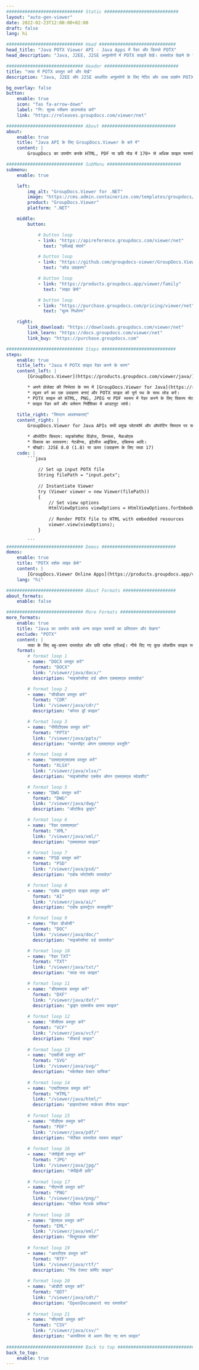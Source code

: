 ```yaml
---
############################# Static ############################
layout: "auto-gen-viewer"
date: 2022-02-23T12:00:00+02:00
draft: false
lang: hi

############################# Head #############################
head_title: "Java POTX Viewer API - Java Apps में रेंडर और डिस्प्ले POTX"
head_description: "Java, J2EE, J2SE अनुप्रयोगों में POTX फ़ाइलें देखें। दस्तावेज़ देखने के विकल्पों को प्रबंधित करने के लिए उन्नत सुविधाओं के साथ एचटीएमएल, पीडीएफ या छवि मोड में 170+ दस्तावेज़ और छवि फ़ाइल स्वरूपों को देखने का समर्थन करता है।"

############################# Header ############################
title: "जावा में POTX प्रस्तुत करें और देखें" 
description: "Java, J2EE और J2SE आधारित अनुप्रयोगों के लिए नेटिव और उच्च प्रदर्शन POTX फ़ाइल व्यूअर API, आउटपुट दस्तावेज़ स्वरूप के स्वरूप को अनुकूलित करने के लिए अतिरिक्त सुविधाओं की एक विस्तृत श्रृंखला का समर्थन करता है।" 

bg_overlay: false
button:
    enable: true
    icon: "fas fa-arrow-down"
    label: "नि: शुल्क परीक्षण डाउनलोड करें"
    link: "https://releases.groupdocs.com/viewer/net"

############################# About ############################
about:
    enable: true
    title: "Java API के लिए GroupDocs.Viewer के बारे में" 
    content: |
        GroupDocs का उपयोग करके HTML, PDF या छवि मोड में 170+ से अधिक फ़ाइल स्वरूपों को प्रदर्शित करने के लिए अपने जावा अनुप्रयोगों को सक्षम करें। बिना किसी अतिरिक्त सॉफ़्टवेयर को स्थापित किए Java API के लिए व्यूअर; जैसे माइक्रोसॉफ्ट ऑफिस, अपाचे ओपन ऑफिस, एडोब एक्रोबैट रीडर इत्यादि। डेवलपर्स आसानी से जावा अनुप्रयोगों के अंदर माइक्रोसॉफ्ट ऑफिस, ओपन डॉक्यूमेंट, एचटीएमएल, पीडीएफ, आर्काइव, आरेख, फोटोशॉप, ऑटोकैड और प्रोग्रामिंग भाषा प्रारूपों सहित सभी लोकप्रिय छवियों और दस्तावेज़ प्रकारों को देख सकते हैं। तेज और उच्चतम गुणवत्ता प्रतिपादन।

############################# SubMenu ############################
submenu:
    enable: true

    left:
        img_alt: "GroupDocs.Viewer for .NET"
        image: "https://cms.admin.containerize.com/templates/groupdocs/images/product-logos/90x90-noborder/groupdocs-viewer-net.png"
        product: "GroupDocs.Viewer"
        platform: ".NET"

    middle:
        button:

            # button loop
            - link: "https://apireference.groupdocs.com/viewer/net"
              text: "एपीआई संदर्भ"

            # button loop
            - link: "https://github.com/groupdocs-viewer/GroupDocs.Viewer-for-.NET"
              text: "कोड उदाहरण"

            # button loop
            - link: "https://products.groupdocs.app/viewer/family"
              text: "लाइव डेमो"

            # button loop
            - link: "https://purchase.groupdocs.com/pricing/viewer/net"
              text: "मूल्य निर्धारण"

    right:
        link_download: "https://downloads.groupdocs.com/viewer/net"
        link_learn: "https://docs.groupdocs.com/viewer/net"
        link_buy: "https://purchase.groupdocs.com"

############################# Steps ############################
steps:
    enable: true
    title_left: "Java में POTX फ़ाइल रेंडर करने के चरण" 
    content_left: |
        [GroupDocs.Viewer](https://products.groupdocs.com/viewer/java/) से आप कुछ चरणों में POTX को HTML, JPEG, PNG या PDF में रेंडर कर सकते हैं।

        * अपने प्रोजेक्ट की निर्भरता के रूप में [GroupDocs.Viewer for Java](https://releases.groupdocs.com/viewer/java/) जोड़ें। 
        * व्यूअर वर्ग का एक उदाहरण बनाएं और POTX फ़ाइल को पूर्ण पथ के साथ लोड करें। 
        * POTX फ़ाइल को HTML, PNG, JPEG या PDF स्वरूप में रेंडर करने के लिए विकल्प सेट करें। 
        * फ़ाइल रेंडर करें और वर्तमान निर्देशिका में आउटपुट जांचें। 
        
    title_right: "सिस्टम आवश्यकताएं" 
    content_right: |
        GroupDocs.Viewer for Java APIs सभी प्रमुख प्लेटफॉर्म और ऑपरेटिंग सिस्टम पर समर्थित हैं। नीचे दिए गए कोड को निष्पादित करने से पहले, कृपया सुनिश्चित करें कि आपके सिस्टम पर निम्नलिखित पूर्वापेक्षाएँ स्थापित हैं।

        * ऑपरेटिंग सिस्टम: माइक्रोसॉफ्ट विंडोज, लिनक्स, मैकओएस 
        * विकास का वातावरण: नेटबीन्स, इंटेलीज आईडिया, एक्लिप्स आदि। 
        * चौखटे: J2SE 8.0 (1.8) या ऊपर (उदाहरण के लिए जावा 17) 
    code: |
        ```java
                        
            // Set up input POTX file
            String filePath = "input.potx";
        
            // Instantiate Viewer
            try (Viewer viewer = new Viewer(filePath))
            {
            	// Set view options 
            	HtmlViewOptions viewOptions = HtmlViewOptions.forEmbeddedResources();
                    
            	// Render POTX file to HTML with embedded resources
            	viewer.view(viewOptions);
            }
             
        ```
############################# Demos ############################
demos:
    enable: true
    title: "POTX दर्शक लाइव डेमो"
    content: |
        [GroupDocs.Viewer Online Apps](https://products.groupdocs.app/viewer/potx) वेबसाइट पर जाकर अभी POTX फ़ाइल देखें।
    lang: "hi"

############################# About Formats ####################
about_formats:
    enable: false

############################# More Formats #####################
more_formats:
    enable: true
    title: "Java का उपयोग करके अन्य फ़ाइल स्वरूपों का प्रतिपादन और देखना"
    exclude: "POTX"
    content: |
        जावा के लिए बहु-प्रारूप दस्तावेज़ और छवि दर्शक एपीआई। नीचे दिए गए कुछ लोकप्रिय फ़ाइल स्वरूपों को बिना किसी बाहरी दर्शकों के देखें।
    format: 
        # format loop 1
        - name: "DOCX प्रस्तुत करें"
          format: "DOCX"
          link: "/viewer/java/docx/"
          description: "माइक्रोसॉफ्ट वर्ड ओपन एक्सएमएल दस्तावेज़" 

        # format loop 2
        - name: "सीडीआर प्रस्तुत करें" 
          format: "CDR"
          link: "/viewer/java/cdr/"
          description: "कोरल ड्रॉ फ़ाइल" 

        # format loop 3
        - name: "पीपीटीएक्स प्रस्तुत करें"
          format: "PPTX"
          link: "/viewer/java/pptx/"
          description: "पावरपॉइंट ओपन एक्सएमएल प्रस्तुति" 

        # format loop 4
        - name: "एक्सएलएसएक्स प्रस्तुत करें"
          format: "XLSX"
          link: "/viewer/java/xlsx/"
          description: "माइक्रोसॉफ्ट एक्सेल ओपन एक्सएमएल स्प्रेडशीट" 

        # format loop 5
        - name: "DWG प्रस्तुत करें"
          format: "DWG"
          link: "/viewer/java/dwg/"
          description: "ऑटोकैड ड्राइंग"

        # format loop 6
        - name: "रेंडर एक्सएमएल"
          format: "XML"
          link: "/viewer/java/xml/"
          description: "एक्सएमएल फ़ाइल"

        # format loop 7
        - name: "PSD प्रस्तुत करें"
          format: "PSD"
          link: "/viewer/java/psd/"
          description: "एडोब फोटोशॉप दस्तावेज़"

        # format loop 8
        - name: "एडोब इलस्ट्रेटर फ़ाइल प्रस्तुत करें"
          format: "AI"
          link: "/viewer/java/ai/"
          description: "एडोब इलस्ट्रेटर कलाकृति"

        # format loop 9
        - name: "रेंडर डीओसी"
          format: "DOC"
          link: "/viewer/java/doc/"
          description: "माइक्रोसॉफ्ट वर्ड दस्तावेज़" 

        # format loop 10
        - name: "रेंडर TXT" 
          format: "TXT"
          link: "/viewer/java/txt/"
          description: "सादा पाठ फ़ाइल" 

        # format loop 11
        - name: "डीएक्सएफ प्रस्तुत करें" 
          format: "DXF"
          link: "/viewer/java/dxf/"
          description: "ड्राइंग एक्सचेंज प्रारूप फ़ाइल"  
          
        # format loop 12
        - name: "वीसीएफ प्रस्तुत करें"
          format: "VCF"
          link: "/viewer/java/vcf/"
          description: "वीकार्ड फ़ाइल"  
              
        # format loop 13
        - name: "एसवीजी प्रस्तुत करें"
          format: "SVG"
          link: "/viewer/java/svg/"
          description: "स्केलेबल वेक्टर ग्राफिक" 
          
        # format loop 14
        - name: "एचटीएमएल प्रस्तुत करें"
          format: "HTML"
          link: "/viewer/java/html/"
          description: "हाइपरटेक्स्ट मार्कअप लैंग्वेज फ़ाइल" 
          
        # format loop 15
        - name: "पीडीएफ प्रस्तुत करें"
          format: "PDF"
          link: "/viewer/java/pdf/"
          description: "पोर्टेबल दस्तावेज़ स्वरूप फ़ाइल"
          
        # format loop 16
        - name: "जेपीईजी प्रस्तुत करें"
          format: "JPG"
          link: "/viewer/java/jpg/"
          description: "जेपीईजी छवि"
          
        # format loop 17
        - name: "पीएनजी प्रस्तुत करें"
          format: "PNG"
          link: "/viewer/java/png/"
          description: "पोर्टेबल नेटवर्क ग्राफिक" 
          
        # format loop 18
        - name: "ईएमएल प्रस्तुत करें"
          format: "EML"
          link: "/viewer/java/eml/"
          description: "विद्युतडाक संदेश" 
          
        # format loop 19
        - name: "आरटीएफ प्रस्तुत करें"
          format: "RTF"
          link: "/viewer/java/rtf/"
          description: "रिच टेक्स्ट फ़ॉर्मेट फ़ाइल" 
          
        # format loop 20
        - name: "ओडीटी प्रस्तुत करें"
          format: "ODT"
          link: "/viewer/java/odt/"
          description: "OpenDocument पाठ दस्तावेज़" 
          
        # format loop 21
        - name: "सीएसवी प्रस्तुत करें"
          format: "CSV"
          link: "/viewer/java/csv/"
          description: "अल्पविराम से अलग किए गए मान फ़ाइल" 
          
############################# Back to top ###############################
back_to_top:
    enable: true
---
```

